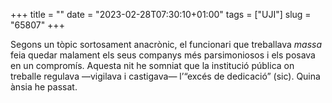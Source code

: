 +++
title = ""
date = "2023-02-28T07:30:10+01:00"
tags = ["UJI"]
slug = "65807"
+++

Segons un tòpic sortosament anacrònic, el funcionari que treballava *massa* feia quedar malament els seus companys més parsimoniosos i els posava en un compromís. Aquesta nit he somniat que la institució pública on treballe regulava —vigilava i castigava— l’“excés de dedicació” (sic). Quina ànsia he passat.
